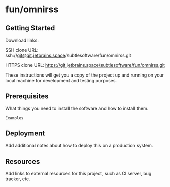 # fun/omnirss



## Getting Started

Download links:

SSH clone URL: ssh://git@git.jetbrains.space/subtlesoftware/fun/omnirss.git

HTTPS clone URL: https://git.jetbrains.space/subtlesoftware/fun/omnirss.git



These instructions will get you a copy of the project up and running on your local machine for development and testing purposes.

## Prerequisites

What things you need to install the software and how to install them.

```
Examples
```

## Deployment

Add additional notes about how to deploy this on a production system.

## Resources

Add links to external resources for this project, such as CI server, bug tracker, etc.
